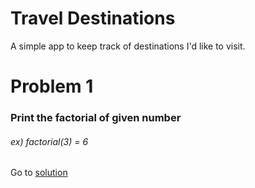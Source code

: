 # Travel Destinations

A simple app to keep track of destinations I'd like to visit.

# Problem 1
### Print the factorial of given number
###### ex) factorial(3) = 6
Go to [solution](https://github.com/AkhilYamala/my-plan/blob/master/solutions/prob1.java)
